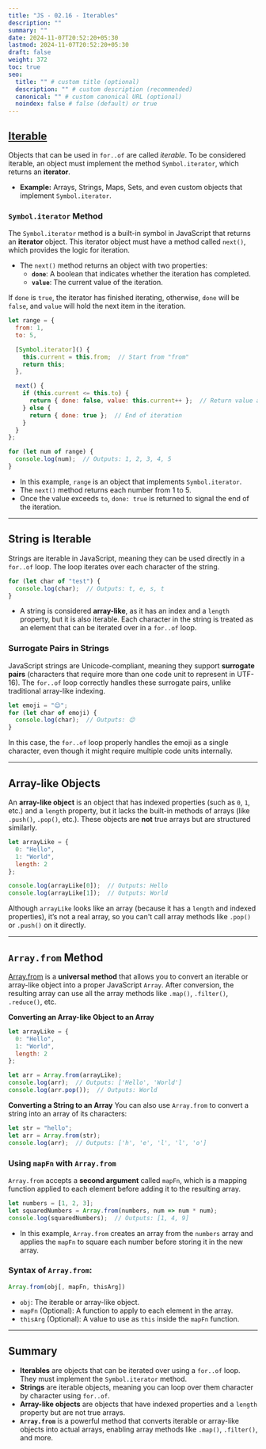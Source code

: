 ```yaml
---
title: "JS - 02.16 - Iterables"
description: ""
summary: ""
date: 2024-11-07T20:52:20+05:30
lastmod: 2024-11-07T20:52:20+05:30
draft: false
weight: 372
toc: true
seo:
  title: "" # custom title (optional)
  description: "" # custom description (recommended)
  canonical: "" # custom canonical URL (optional)
  noindex: false # false (default) or true
---
```



## [**Iterable**](https://javascript.info/iterable)

Objects that can be used in `for..of` are called _iterable_.
To be considered iterable, an object must implement the method `Symbol.iterator`, which returns an **iterator**. 

- **Example:** Arrays, Strings, Maps, Sets, and even custom objects that implement `Symbol.iterator`.

### **`Symbol.iterator` Method**

The `Symbol.iterator` method is a built-in symbol in JavaScript that returns an **iterator** object. This iterator object must have a method called `next()`, which provides the logic for iteration.

- The `next()` method returns an object with two properties:
  - **`done`**: A boolean that indicates whether the iteration has completed.
  - **`value`**: The current value of the iteration.

If `done` is `true`, the iterator has finished iterating, otherwise, `done` will be `false`, and `value` will hold the next item in the iteration.

```js
let range = {
  from: 1,
  to: 5,

  [Symbol.iterator]() {
    this.current = this.from;  // Start from "from"
    return this;
  },

  next() {
    if (this.current <= this.to) {
      return { done: false, value: this.current++ };  // Return value and increment
    } else {
      return { done: true };  // End of iteration
    }
  }
};

for (let num of range) {
  console.log(num);  // Outputs: 1, 2, 3, 4, 5
}
```

- In this example, `range` is an object that implements `Symbol.iterator`.
- The `next()` method returns each number from 1 to 5.
- Once the value exceeds `to`, `done: true` is returned to signal the end of the iteration.

---

## **String is Iterable**

Strings are iterable in JavaScript, meaning they can be used directly in a `for..of` loop. The loop iterates over each character of the string.

```js
for (let char of "test") {
  console.log(char);  // Outputs: t, e, s, t
}
```

- A string is considered **array-like**, as it has an index and a `length` property, but it is also iterable. Each character in the string is treated as an element that can be iterated over in a `for..of` loop.

### **Surrogate Pairs in Strings**
JavaScript strings are Unicode-compliant, meaning they support **surrogate pairs** (characters that require more than one code unit to represent in UTF-16). The `for..of` loop correctly handles these surrogate pairs, unlike traditional array-like indexing.

```js
let emoji = "😊";
for (let char of emoji) {
  console.log(char);  // Outputs: 😊
}
```

In this case, the `for..of` loop properly handles the emoji as a single character, even though it might require multiple code units internally.

---

## **Array-like Objects**

An **array-like object** is an object that has indexed properties (such as `0`, `1`, etc.) and a `length` property, but it lacks the built-in methods of arrays (like `.push()`, `.pop()`, etc.). These objects are **not** true arrays but are structured similarly.

```js
let arrayLike = {
  0: "Hello",
  1: "World",
  length: 2
};

console.log(arrayLike[0]);  // Outputs: Hello
console.log(arrayLike[1]);  // Outputs: World
```

Although `arrayLike` looks like an array (because it has a `length` and indexed properties), it’s not a real array, so you can't call array methods like `.pop()` or `.push()` on it directly.

---

## **`Array.from` Method**

[Array.from](https://developer.mozilla.org/en-US/docs/Web/JavaScript/Reference/Global_Objects/Array/from) is a **universal method** that allows you to convert an iterable or array-like object into a proper JavaScript `Array`. After conversion, the resulting array can use all the array methods like `.map()`, `.filter()`, `.reduce()`, etc.

**Converting an Array-like Object to an Array**
```js
let arrayLike = {
  0: "Hello",
  1: "World",
  length: 2
};

let arr = Array.from(arrayLike);
console.log(arr);  // Outputs: ['Hello', 'World']
console.log(arr.pop());  // Outputs: World
```

**Converting a String to an Array**
You can also use `Array.from` to convert a string into an array of its characters:

```js
let str = "hello";
let arr = Array.from(str);
console.log(arr);  // Outputs: ['h', 'e', 'l', 'l', 'o']
```

### **Using `mapFn` with `Array.from`**

`Array.from` accepts a **second argument** called `mapFn`, which is a mapping function applied to each element before adding it to the resulting array.

```js
let numbers = [1, 2, 3];
let squaredNumbers = Array.from(numbers, num => num * num);
console.log(squaredNumbers);  // Outputs: [1, 4, 9]
```

- In this example, `Array.from` creates an array from the `numbers` array and applies the `mapFn` to square each number before storing it in the new array.

### **Syntax of `Array.from`:**

```js
Array.from(obj[, mapFn, thisArg])
```

- `obj`: The iterable or array-like object.
- `mapFn` (Optional): A function to apply to each element in the array.
- `thisArg` (Optional): A value to use as `this` inside the `mapFn` function.

---

## **Summary**

- **Iterables** are objects that can be iterated over using a `for..of` loop. They must implement the `Symbol.iterator` method.
- **Strings** are iterable objects, meaning you can loop over them character by character using `for..of`.
- **Array-like objects** are objects that have indexed properties and a `length` property but are not true arrays.
- **`Array.from`** is a powerful method that converts iterable or array-like objects into actual arrays, enabling array methods like `.map()`, `.filter()`, and more.
